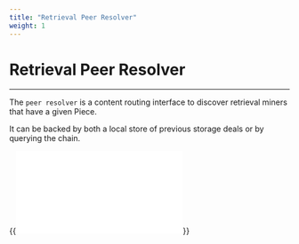 ```yaml
---
title: "Retrieval Peer Resolver"
weight: 1
---
```


# Retrieval Peer Resolver
---

The `peer resolver` is a content routing interface to discover retrieval miners that have a given Piece.

It can be backed by both a local store of previous storage deals or by querying the chain.

{{<embed src="retrieval_peer_resolver.id"  lang="go" >}}
